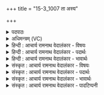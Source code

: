 +++
title = "15-3_1007 ता अस्य"

+++
<details><summary>पदपाठः</summary>

ताः। अ꣣स्य। न꣡म꣢꣯सा। स꣡हः꣢꣯। स꣣प꣡र्यन्ति꣢। प्र꣡चे꣢꣯तसः। प्र। चे꣣तसः। व्रता꣡नि꣢। अ꣣स्य। सश्चिरे। पुरू꣡णि꣢। पू꣣र्व꣡चि꣢त्तये। पू꣣र्व꣢। चि꣣त्तये। वस्वीः। अ꣡नु꣢꣯। स्व꣣रा꣡ज्य꣢म्। स्व꣣। रा꣡ज्य꣢꣯म्। १००७।
</details>

<details><summary>अधिमन्त्रम् (VC)</summary>

- इन्द्रः
- गोतमो राहूगणः
- पङ्क्तिः
- पञ्चमः
</details>

<details><summary>हिन्दी : आचार्य रामनाथ वेदालंकार - विषयः</summary>

अगले मन्त्र में सूर्य-किरणों और सेनाओं के स्वराज्य का वर्णन है।
</details>

<details><summary>हिन्दी : आचार्य रामनाथ वेदालंकार - पदार्थः</summary>

पदार्थान्वय -  प्रथम—सूर्य-किरणों के पक्ष में। (प्रचेतसः) प्रज्ञापक (ताः) वे सूर्य-किरणें (नमसा) चन्द्र आदि लोकों के प्रति झुकने के द्वारा (अस्य) इस सूर्यरूप इन्द्र के (सहः) बल को (सपर्यन्ति) बढ़ाती हैं और (पूर्वचित्तये) सूर्य के क्षितिज में उदय होने से पूर्व ही उसका ज्ञान कराने के लिए (अस्य) इस सूर्य के (पुरूणि) बहुत से (व्रतानि) प्रकाशप्रदान आदि कर्मों को (सश्चिरे) कर देती हैं। इस प्रकार (वस्वीः) वे निवासक किरणें (स्वराज्यम्) सूर्य के अपने साम्राज्य को (अनु) अनुक्रम से बढ़ाती हैं ॥ द्वितीय—सेना के पक्ष में। (प्रचेतसः) प्रकृष्ट चित्तवाली (ताः) वे सेनाएँ (नमसा) नमस्कार के साथ (अस्य) इस सेनाध्यक्षरूप इन्द्र के (सहः) बल की (सपर्यन्ति) प्रशंसा करती हैं और (अस्य) इस सेनाध्यक्ष को (पूर्वचित्तये) पहले ही ज्ञान करा देने के लिए (पुरूणि) बहुत से (व्रतानि) शत्रुओं में भय उत्पन्न करना आदि कर्मों को (सश्चिरे) कर देती हैं। इस प्रकार (वस्वीः) अपने राष्ट्र के निवास में कारणभूत वे सेनाएँ (स्वराज्यम्) स्वराज्य के (अनु) अनुकूल आचरण करती हैं ॥३॥
</details>

<details><summary>हिन्दी : आचार्य रामनाथ वेदालंकार - भावार्थः</summary>

भावार्थ -  सूर्य-किरणें जैसे सूर्य के साथ मिलकर और सेनाएँ जैसे सेनापति के साथ मिल कर स्वराज्य को बढ़ाती हैं, वैसे ही मनुष्यों को चाहिए कि परमेश्वर के साथ मिलकर अपने आध्यात्मिक स्वराज्य को बढ़ाएँ ॥३॥ इस खण्ड में मन को प्रबुद्ध करने एवं सूर्य तथा सूर्यरश्मियों के स्वराज्य के वर्णन द्वारा प्रजाओं के आध्यात्मिक स्वराज्य की सूचना देने के कारण इस खण्ड की पूर्व खण्ड के साथ सङ्गति जाननी चाहिये ॥ षष्ठ अध्याय में पञ्चम खण्ड समाप्त ॥
</details>

<details><summary>संस्कृत : आचार्य रामनाथ वेदालंकार - विषयः</summary>

अथ सूर्यदीधितीनां सेनानां च स्वराज्यं वर्णयति।
</details>

<details><summary>संस्कृत : आचार्य रामनाथ वेदालंकार - पदार्थः</summary>

पदार्थान्वय -  प्रथमः—सूर्यदीधितिपक्षे। (प्रचेतसः) प्रज्ञापिकाः (ताः) सूर्यदीधितयः (नमसा) चन्द्रादिलोकानां प्रति नमनेन (अस्य) एतस्य इन्द्रस्य सूर्यस्य (सहः) बलम् (सपर्यन्ति) वर्धयन्ति। किञ्च (पूर्वचित्तये२) सूर्यस्य क्षितिजे उदयात् पूर्वमेव चित्तये प्रज्ञानाय (अस्य) सूर्यस्य (पुरूणि) बहूनि (व्रतानि) प्रकाशनादीनि कर्माणि (सश्चिरे) प्राप्नुवन्ति, कुर्वन्तीत्यर्थः। [सश्चतिः गतिकर्मा। निघं० २।१४।] एवम् (वस्वीः) वस्व्यः निवासहेतुभूताः ताः (स्वराज्यम्) सूर्यस्य आत्मनः साम्राज्यम् (अनु) अनुक्रमेण वर्धयन्ति ॥ द्वितीयः—सेनापक्षे। (प्रचेतसः) प्रकृष्टचित्ताः (ताः) सेनाः (नमसा) नमस्कारेण (अस्य) एतस्य इन्द्रस्य सेनाध्यक्षस्य (सहः) बलम् (सपर्यन्ति) प्रशंसन्ति। किञ्च (अस्य) सेनाध्यक्षस्य (पूर्वचित्तये) पूर्वमेव विज्ञापनाय (पुरूणि) बहूनि (व्रतानि) शत्रुषु भयोत्पादनादीनि कर्माणि (सश्चिरे) कुर्वन्ति। एवम् (वस्वीः) वस्व्यः स्वराष्ट्रनिवासहेतुभूताः ताः (स्वराज्यम्) स्वकीयराष्ट्रस्य राज्यम् (अनु) अनुकूलमाचरन्ति ॥३॥३
</details>

<details><summary>संस्कृत : आचार्य रामनाथ वेदालंकार - भावार्थः</summary>

भावार्थ -  सूर्यदीधितयो यथा सूर्येण मिलित्वा सेनाश्च यथा सेनापतिना मिलित्वा स्वराज्यं वर्धयन्ति तथैव मनुष्यैः परमेश्वरेण मिलित्वा स्वकीयमाध्यात्मिकं स्वराज्यं वर्धनीयम् ॥३॥ अस्मिन् खण्डे मनःप्रबोधनात् सूर्यस्य सूर्यरश्मीनां च स्वराज्यवर्णनमुखेन प्रजानामाध्यात्मिकस्वराज्यद्योतनाच्चैतत्खण्डस्य पूर्वखण्डेन संगतिर्वेद्या ॥
</details>

<details><summary>संस्कृत : आचार्य रामनाथ वेदालंकार - पादटिप्पनी</summary>

टिप्पनी -   १. ऋ० १।८४।१२। २. पूर्वचित्तये पूर्वप्रसादनाय—इति वि०। युयुत्सूनां शत्रूणां पूर्वमेव प्रज्ञापनाय—इति सा०। पूर्वेषां संज्ञानां संज्ञापनाय वा—इति द०। ३. ऋग्भाष्ये दयानन्दर्षिर्मन्त्रमिमं सभासेनाध्यक्षविषये व्याख्यातवान्।
</details>